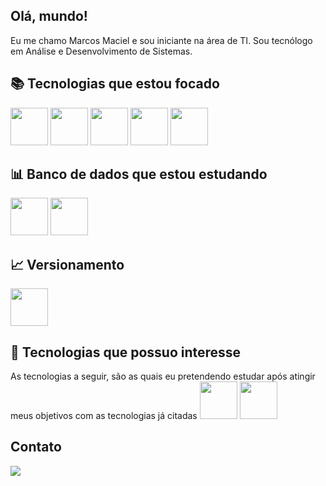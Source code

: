 ## Olá, mundo! 
Eu me chamo Marcos Maciel e sou iniciante na área de TI. Sou tecnólogo em Análise e Desenvolvimento de Sistemas. 

## 📚 Tecnologias que estou focado

<img src="https://cdn.jsdelivr.net/gh/devicons/devicon/icons/html5/html5-plain-wordmark.svg" width="60" height="60" />
<img src="https://cdn.jsdelivr.net/gh/devicons/devicon/icons/css3/css3-plain-wordmark.svg" width="60" height="60" />
<img src="https://cdn.jsdelivr.net/gh/devicons/devicon/icons/nodejs/nodejs-original-wordmark.svg" width="60" height="60" />
<img src="https://cdn.jsdelivr.net/gh/devicons/devicon/icons/javascript/javascript-original.svg" width="60" height="60" />
<img src="https://cdn.jsdelivr.net/gh/devicons/devicon/icons/react/react-original-wordmark.svg" width="60" height="60" />


## 📊 Banco de dados que estou estudando

<img src="https://cdn.jsdelivr.net/gh/devicons/devicon/icons/firebase/firebase-plain-wordmark.svg" width="60" height="60" />
<img src="https://cdn.jsdelivr.net/gh/devicons/devicon/icons/mongodb/mongodb-plain-wordmark.svg" width="60" height="60" />

## 📈 Versionamento

<img src="https://cdn.jsdelivr.net/gh/devicons/devicon/icons/git/git-original-wordmark.svg" width="60" height="60" />

## 🎯 Tecnologias que possuo interesse

As tecnologias a seguir, são as quais eu pretendendo estudar após atingir meus objetivos com as tecnologias já citadas
<img src="https://cdn.jsdelivr.net/gh/devicons/devicon/icons/java/java-original-wordmark.svg" width="60" height="60" />
<img src="https://cdn.jsdelivr.net/gh/devicons/devicon/icons/mysql/mysql-original-wordmark.svg" width="60" height="60" />

## Contato

<div>
<a href="https://www.linkedin.com/in/mmacielar/" target="_blank"><img src="https://img.shields.io/badge/-LinkedIn-%230077B5?style=for-the-badge&logo=linkedin&logoColor=white" target="_blank"></a>   
</div>
